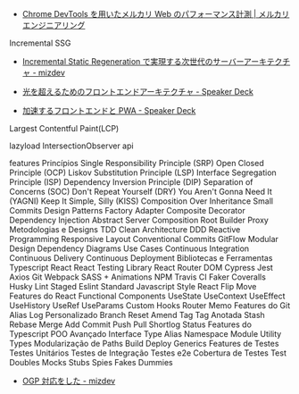 - [Chrome DevTools を用いたメルカリ Web のパフォーマンス計測 | メルカリエンジニアリング](https://engineering.mercari.com/blog/entry/2018-12-12-090156/)

Incremental SSG

- [Incremental Static Regeneration で実現する次世代のサーバーアーキテクチャ - mizdev](https://mizchi.dev/202005182044-awesome-next-issg)

- [光を超えるためのフロントエンドアーキテクチャ - Speaker Deck](https://speakerdeck.com/mizchi/guang-wochao-erutamefalsehurontoendoakitekutiya?slide=82)

- [加速するフロントエンドと PWA - Speaker Deck](https://speakerdeck.com/mizchi/jia-su-suruhurontoendotopwa?slide=73)

Largest Contentful Paint(LCP)

lazyload IntersectionObserver api

features<!--{{{-->
Princípios
Single Responsibility Principle (SRP)
Open Closed Principle (OCP)
Liskov Substitution Principle (LSP)
Interface Segregation Principle (ISP)
Dependency Inversion Principle (DIP)
Separation of Concerns (SOC)
Don't Repeat Yourself (DRY)
You Aren't Gonna Need It (YAGNI)
Keep It Simple, Silly (KISS)
Composition Over Inheritance
Small Commits
Design Patterns
Factory
Adapter
Composite
Decorator
Dependency Injection
Abstract Server
Composition Root
Builder
Proxy
Metodologias e Designs
TDD
Clean Architecture
DDD
Reactive Programming
Responsive Layout
Conventional Commits
GitFlow
Modular Design
Dependency Diagrams
Use Cases
Continuous Integration
Continuous Delivery
Continuous Deployment
Bibliotecas e Ferramentas
Typescript
React
React Testing Library
React Router DOM
Cypress
Jest
Axios
Git
Webpack
SASS + Animations
NPM
Travis CI
Faker
Coveralls
Husky
Lint Staged
Eslint
Standard Javascript Style
React Flip Move
Features do React
Functional Components
UseState
UseContext
UseEffect
UseHistory
UseRef
UseParams
Custom Hooks
Router
Memo
Features do Git
Alias
Log Personalizado
Branch
Reset
Amend
Tag
Tag Anotada
Stash
Rebase
Merge
Add
Commit
Push
Pull
Shortlog
Status
Features do Typescript
POO Avançado
Interface
Type Alias
Namespace
Module
Utility Types
Modularização de Paths
Build
Deploy
Generics
Features de Testes
Testes Unitários
Testes de Integração
Testes e2e
Cobertura de Testes
Test Doubles
Mocks
Stubs
Spies
Fakes
Dummies

<!--}}}-->

- [OGP 対応をした - mizdev](https://mizchi.dev/202006211925-support-ogp)
